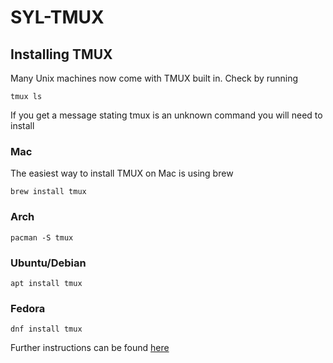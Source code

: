 # SYL-TMUX

## Installing TMUX

Many Unix machines now come with TMUX built in.  Check by running

```
tmux ls
```

If you get a message stating tmux is an unknown command you will need to install

### Mac

The easiest way to install TMUX on Mac is using brew

```
brew install tmux
```

### Arch

```
pacman -S tmux
```

### Ubuntu/Debian

```
apt install tmux
```

### Fedora

```
dnf install tmux
```

Further instructions can be found [here](https://github.com/tmux/tmux/wiki/installing)
